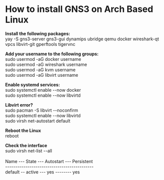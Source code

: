 # How to install GNS3 on Arch Based Linux</br>

**Install the following packages:**</br>
yay -S gns3-server gns3-gui dynamips ubridge qemu docker wireshark-qt vpcs libvirt-git gperftools tigervnc

**Add your username to the following groups:**</br>
sudo usermod -aG docker username</br>
sudo usermod -aG wireshark username</br>
sudo usermod -aG kvm username</br>
sudo usermod -aG libvirt username</br>

**Enable systemd services:**</br>
sudo systemctl enable --now docker</br>
sudo systemctl enable --now libvirtd</br>

**Libvirt error?**</br>
sudo pacman -S libvirt --noconfirm</br>
sudo systemctl enable --now libvirtd</br>
sudo virsh net-autostart default</br>

**Reboot the Linux**</br>
reboot<br>

**Check the interface**</br>
sudo virsh net-list --all</br>
</br>
 Name --- State --- Autostart --- Persistent</br>
--------------------------------------------</br>
 default -- active --- yes -------- yes</br>
